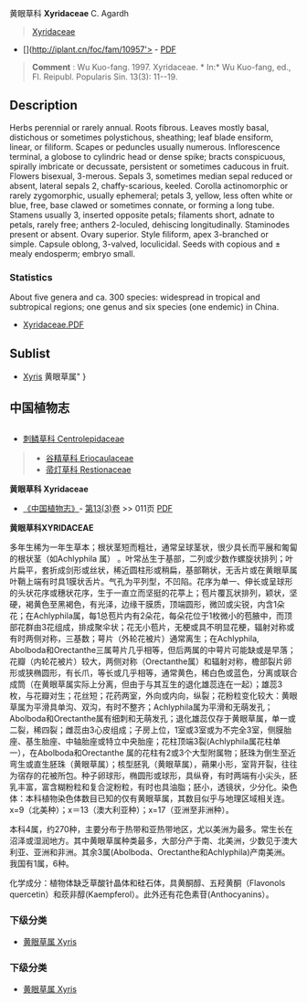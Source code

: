 黄眼草科 **Xyridaceae** C. Agardh

> [Xyridaceae](http://www.iplant.cn/info/Xyridaceae?t=foc)
* [](http://iplant.cn/foc/fam/10957'> - [PDF](http://iplant.cn/foc/pdf/Xyridaceae.pdf)

> **Comment** : 
> Wu Kuo-fang. 1997. Xyridaceae. * In:* Wu Kuo-fang, ed., Fl. Reipubl. Popularis Sin. 13(3): 11--19.

## Description

Herbs perennial or rarely annual. Roots fibrous. Leaves mostly basal, distichous or sometimes polystichous, sheathing; leaf blade ensiform, linear, or filiform. Scapes or peduncles usually numerous. Inflorescence terminal, a globose to cylindric head or dense spike; bracts conspicuous, spirally imbricate or decussate, persistent or sometimes caducous in fruit. Flowers bisexual, 3-merous. Sepals 3, sometimes median sepal reduced or absent, lateral sepals 2, chaffy-scarious, keeled. Corolla actinomorphic or rarely zygomorphic, usually ephemeral; petals 3, yellow, less often white or blue, free, base clawed or sometimes connate, or forming a long tube. Stamens usually 3, inserted opposite petals; filaments short, adnate to petals, rarely free; anthers 2-loculed, dehiscing longitudinally. Staminodes present or absent. Ovary superior. Style filiform, apex 3-branched or simple. Capsule oblong, 3-valved, loculicidal. Seeds with copious and ± mealy endosperm; embryo small.

### Statistics
About five genera and ca. 300 species: widespread in tropical and subtropical regions; one genus and six species (one endemic) in China.

* [Xyridaceae.PDF](http://iplant.cn/foc/pdf/Xyridaceae.pdf)

## Sublist

* [Xyris](http://www.iplant.cn/info/Xyris?t=foc) 黄眼草属"
}
## 中国植物志

## 
* [刺鳞草科  Centrolepidaceae](Centrolepidaceae-刺鳞草科.md)
> * [谷精草科  Eriocaulaceae](http://www.iplant.cn/info/Eriocaulaceae?t=z)
> * [帚灯草科  Restionaceae](http://www.iplant.cn/info/Restionaceae?t=z)

**黄眼草科 Xyridaceae**

* [《中国植物志》](http://www.iplant.cn/frps)- [第13(3)卷](http://www.iplant.cn/frps/vol/13(3)) >> 011页 [PDF](http://www.iplant.cn/frps/pdf/13(3)/011z.pdf)

**黄眼草科XYRIDACEAE**

多年生稀为一年生草本；根状茎短而粗壮，通常呈球茎状，很少具长而平展和匍匐的根状茎（如Achlyphila 属） 。叶常丛生于基部，二列或少数作螺旋状排列；叶片扁平，套折成剑形或丝状，稀近圆柱形或稍扁，基部鞘状，无舌片或在黄眼草属叶鞘上端有时具1膜状舌片。气孔为平列型，不凹陷。花序为单一、伸长或呈球形的头状花序或穗状花序，生于一直立而坚挺的花葶上；苞片覆瓦状排列，颖状，坚硬，褐黄色至黑褐色，有光泽，边缘干膜质，顶端圆形，微凹或尖锐，内含1朵花；在Achlyphila属，每1总苞片内有2朵花，每朵花位于1枚微小的苞腋中，而顶部花群由3花组成，排成聚伞状；花无小苞片，无梗或具不明显花梗，辐射对称或有时两侧对称，三基数；萼片（外轮花被片）通常离生；在Achlyphila, Abolboda和Orectanthe三属萼片几乎相等，但后两属的中萼片可能缺或是早落；花瓣（内轮花被片）较大，两侧对称（Orectanthe属）和辐射对称，檐部裂片卵形或狭椭圆形，有长爪，等长或几乎相等，通常黄色，稀白色或蓝色，分离或联合成筒（在黄眼草属实际上分离，但由于与其互生的退化雄蕊连在一起）；雄蕊3枚，与花瓣对生；花丝短；花药两室，外向或内向，纵裂；花粉粒变化较大：黄眼草属为平滑具单沟、双沟，有时不整齐；Achlyphila属为平滑和无萌发孔；Abolboda和Orectanthe属有细刺和无萌发孔；退化雄蕊仅存于黄眼草属，单一或二裂，稀四裂；雌蕊由3心皮组成；子房上位，1室或3室或为不完全3室，侧膜胎座、基生胎座、中轴胎座或特立中央胎座；花柱顶端3裂(Achlyphila属花柱单一），在Abolboda和Orectanthe 属的花柱有2或3个大型附属物；胚珠为倒生至近弯生或直生胚珠（黄眼草属）；核型胚乳（黄眼草属），蒴果小形，室背开裂，往往为宿存的花被所包。种子卵球形，椭圆形或球形，具纵脊，有时两端有小尖头，胚乳丰富，富含糊粉粒和复合淀粉粒，有时也具油脂；胚小，透镜状，少分化。染色体：本科植物染色体数目已知的仅有黄眼草属，其数目似乎与地理区域相关连。x=9（北美种）；x＝13（澳大利亚种）；x=17（亚洲至非洲种）。

本科4属，约270种，主要分布于热带和亚热带地区，尤以美洲为最多。常生长在沼泽或湿润地方。其中黄眼草属种类最多，大部分产于南、北美洲，少数见于澳大利亚、亚洲和非洲。其余3属(Abolboda、Orectanthe和Achlyphila)产南美洲。我国有1属，6种。

化学成分：植物体缺乏草酸针晶体和硅石体，具黄酮醇、五羟黄酮（Flavonols quercetin）和莰非醇(Kaempferol）。此外还有花色素苷(Anthocyanins）。

### 下级分类
* [黄眼草属  Xyris](http://www.iplant.cn/info/Xyris?t=z)

### 下级分类
* [黄眼草属  Xyris](http://iplant.cn/info/sp/Xyris?t=z)

